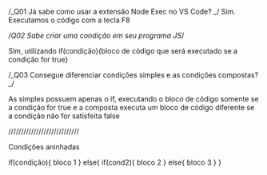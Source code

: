 /_Q01
Já sabe como usar a extensão Node Exec no VS Code?
_/
Sim. Executamos o código com a tecla F8

/_Q02
Sabe criar uma condição em seu programa JS_/

Sim, utilizando if(condição){bloco de código que será executado se a condição for true}

/_Q03
Consegue diferenciar condições simples e as condições compostas?
_/

As simples possuem apenas o if, executando o bloco de código somente se a condição for true e a composta executa um bloco de código diferente se a condição não for satisfeita false

////////////////////////////

Condições aninhadas

if(condição){
    bloco 1
} else{
        if(cond2){
bloco 2
        } else{
bloco 3
}
}
